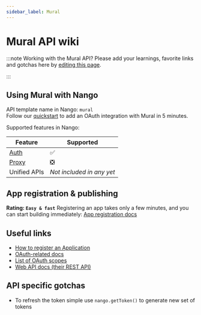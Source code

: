 ```yaml
---
sidebar_label: Mural
---
```


# Mural API wiki

:::note Working with the Mural API?
Please add your learnings, favorite links and gotchas here by [editing this page](https://github.com/nangohq/nango/tree/master/docs/docs/providers/mural.md).

:::

## Using Mural with Nango

API template name in Nango: `mural`  
Follow our [quickstart](../quickstart.md) to add an OAuth integration with Mural in 5 minutes.

Supported features in Nango:

| Feature                            | Supported                 |
| ---------------------------------- | ------------------------- |
| [Auth](/nango-auth/core-concepts)  | ✅                        |
| [Proxy](/nango-unified-apis/proxy) | ❎                        |
| Unified APIs                       | _Not included in any yet_ |

## App registration & publishing

**Rating: `Easy & fast`**
Registering an app takes only a few minutes, and you can start building immediately: [App registration docs](https://developers.mural.co/public/docs/register-your-app)

## Useful links

-   [How to register an Application](https://developers.mural.co/public/docs/register-your-app)
-   [OAuth-related docs](https://developers.mural.co/public/docs/oauth)
-   [List of OAuth scopes](https://developers.mural.co/public/docs/scopes)
-   [Web API docs (their REST API)](https://developers.mural.co/public/docs)

## API specific gotchas

-   To refresh the token simple use `nango.getToken()` to generate new set of tokens

